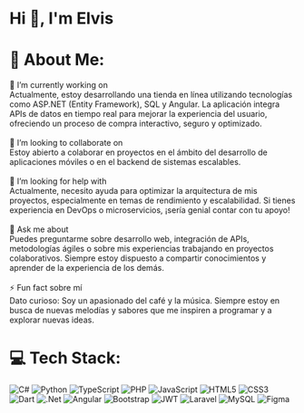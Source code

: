 # Hi 👋, I'm Elvis
# 💫 About Me:
🔭 I’m currently working on<br>Actualmente, estoy desarrollando una tienda en línea utilizando tecnologías como ASP.NET (Entity Framework), SQL y Angular. La aplicación integra APIs de datos en tiempo real para mejorar la experiencia del usuario, ofreciendo un proceso de compra interactivo, seguro y optimizado.<br><br>👯 I’m looking to collaborate on<br>Estoy abierto a colaborar en proyectos en el ámbito del desarrollo de aplicaciones móviles o en el backend de sistemas escalables.<br><br>🤝 I’m looking for help with<br>Actualmente, necesito ayuda para optimizar la arquitectura de mis proyectos, especialmente en temas de rendimiento y escalabilidad. Si tienes experiencia en DevOps o microservicios, ¡sería genial contar con tu apoyo!<br><br>💬 Ask me about<br>Puedes preguntarme sobre desarrollo web, integración de APIs, metodologías ágiles o sobre mis experiencias trabajando en proyectos colaborativos. Siempre estoy dispuesto a compartir conocimientos y aprender de la experiencia de los demás.<br><br>⚡ Fun fact sobre mí<br>Dato curioso: Soy un apasionado del café y la música. Siempre estoy en busca de nuevas melodías y sabores que me inspiren a programar y a explorar nuevas ideas.

# 💻 Tech Stack:
![C#](https://img.shields.io/badge/c%23-%23239120.svg?style=for-the-badge&logo=csharp&logoColor=white) ![Python](https://img.shields.io/badge/python-3670A0?style=for-the-badge&logo=python&logoColor=ffdd54) ![TypeScript](https://img.shields.io/badge/typescript-%23007ACC.svg?style=for-the-badge&logo=typescript&logoColor=white) ![PHP](https://img.shields.io/badge/php-%23777BB4.svg?style=for-the-badge&logo=php&logoColor=white) ![JavaScript](https://img.shields.io/badge/javascript-%23323330.svg?style=for-the-badge&logo=javascript&logoColor=%23F7DF1E) ![HTML5](https://img.shields.io/badge/html5-%23E34F26.svg?style=for-the-badge&logo=html5&logoColor=white) ![CSS3](https://img.shields.io/badge/css3-%231572B6.svg?style=for-the-badge&logo=css3&logoColor=white) ![Dart](https://img.shields.io/badge/dart-%230175C2.svg?style=for-the-badge&logo=dart&logoColor=white) ![.Net](https://img.shields.io/badge/.NET-5C2D91?style=for-the-badge&logo=.net&logoColor=white) ![Angular](https://img.shields.io/badge/angular-%23DD0031.svg?style=for-the-badge&logo=angular&logoColor=white) ![Bootstrap](https://img.shields.io/badge/bootstrap-%238511FA.svg?style=for-the-badge&logo=bootstrap&logoColor=white) ![JWT](https://img.shields.io/badge/JWT-black?style=for-the-badge&logo=JSON%20web%20tokens) ![Laravel](https://img.shields.io/badge/laravel-%23FF2D20.svg?style=for-the-badge&logo=laravel&logoColor=white) ![MySQL](https://img.shields.io/badge/mysql-4479A1.svg?style=for-the-badge&logo=mysql&logoColor=white) ![Figma](https://img.shields.io/badge/figma-%23F24E1E.svg?style=for-the-badge&logo=figma&logoColor=white)


<!-- Proudly created with GPRM ( https://gprm.itsvg.in ) -->
